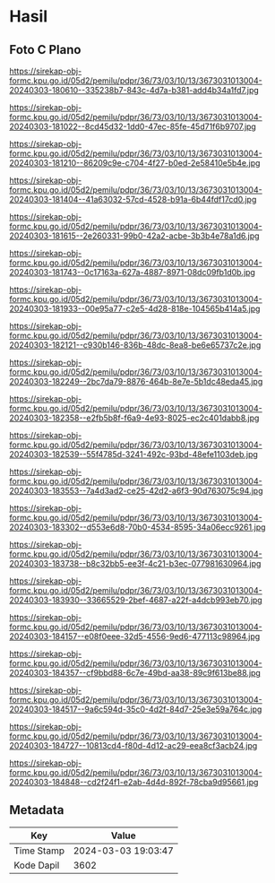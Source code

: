 # Hasil

## Foto C Plano

https://sirekap-obj-formc.kpu.go.id/05d2/pemilu/pdpr/36/73/03/10/13/3673031013004-20240303-180610--335238b7-843c-4d7a-b381-add4b34a1fd7.jpg

https://sirekap-obj-formc.kpu.go.id/05d2/pemilu/pdpr/36/73/03/10/13/3673031013004-20240303-181022--8cd45d32-1dd0-47ec-85fe-45d71f6b9707.jpg

https://sirekap-obj-formc.kpu.go.id/05d2/pemilu/pdpr/36/73/03/10/13/3673031013004-20240303-181210--86209c9e-c704-4f27-b0ed-2e58410e5b4e.jpg

https://sirekap-obj-formc.kpu.go.id/05d2/pemilu/pdpr/36/73/03/10/13/3673031013004-20240303-181404--41a63032-57cd-4528-b91a-6b44fdf17cd0.jpg

https://sirekap-obj-formc.kpu.go.id/05d2/pemilu/pdpr/36/73/03/10/13/3673031013004-20240303-181615--2e260331-99b0-42a2-acbe-3b3b4e78a1d6.jpg

https://sirekap-obj-formc.kpu.go.id/05d2/pemilu/pdpr/36/73/03/10/13/3673031013004-20240303-181743--0c17163a-627a-4887-8971-08dc09fb1d0b.jpg

https://sirekap-obj-formc.kpu.go.id/05d2/pemilu/pdpr/36/73/03/10/13/3673031013004-20240303-181933--00e95a77-c2e5-4d28-818e-104565b414a5.jpg

https://sirekap-obj-formc.kpu.go.id/05d2/pemilu/pdpr/36/73/03/10/13/3673031013004-20240303-182121--c930b146-836b-48dc-8ea8-be6e65737c2e.jpg

https://sirekap-obj-formc.kpu.go.id/05d2/pemilu/pdpr/36/73/03/10/13/3673031013004-20240303-182249--2bc7da79-8876-464b-8e7e-5b1dc48eda45.jpg

https://sirekap-obj-formc.kpu.go.id/05d2/pemilu/pdpr/36/73/03/10/13/3673031013004-20240303-182358--e2fb5b8f-f6a9-4e93-8025-ec2c401dabb8.jpg

https://sirekap-obj-formc.kpu.go.id/05d2/pemilu/pdpr/36/73/03/10/13/3673031013004-20240303-182539--55f4785d-3241-492c-93bd-48efe1103deb.jpg

https://sirekap-obj-formc.kpu.go.id/05d2/pemilu/pdpr/36/73/03/10/13/3673031013004-20240303-183553--7a4d3ad2-ce25-42d2-a6f3-90d763075c94.jpg

https://sirekap-obj-formc.kpu.go.id/05d2/pemilu/pdpr/36/73/03/10/13/3673031013004-20240303-183302--d553e6d8-70b0-4534-8595-34a06ecc9261.jpg

https://sirekap-obj-formc.kpu.go.id/05d2/pemilu/pdpr/36/73/03/10/13/3673031013004-20240303-183738--b8c32bb5-ee3f-4c21-b3ec-077981630964.jpg

https://sirekap-obj-formc.kpu.go.id/05d2/pemilu/pdpr/36/73/03/10/13/3673031013004-20240303-183930--33665529-2bef-4687-a22f-a4dcb993eb70.jpg

https://sirekap-obj-formc.kpu.go.id/05d2/pemilu/pdpr/36/73/03/10/13/3673031013004-20240303-184157--e08f0eee-32d5-4556-9ed6-477113c98964.jpg

https://sirekap-obj-formc.kpu.go.id/05d2/pemilu/pdpr/36/73/03/10/13/3673031013004-20240303-184357--cf9bbd88-6c7e-49bd-aa38-89c9f613be88.jpg

https://sirekap-obj-formc.kpu.go.id/05d2/pemilu/pdpr/36/73/03/10/13/3673031013004-20240303-184517--9a6c594d-35c0-4d2f-84d7-25e3e59a764c.jpg

https://sirekap-obj-formc.kpu.go.id/05d2/pemilu/pdpr/36/73/03/10/13/3673031013004-20240303-184727--10813cd4-f80d-4d12-ac29-eea8cf3acb24.jpg

https://sirekap-obj-formc.kpu.go.id/05d2/pemilu/pdpr/36/73/03/10/13/3673031013004-20240303-184848--cd2f24f1-e2ab-4d4d-892f-78cba9d95661.jpg


## Metadata

| Key        | Value               |
| ---------- | ------------------- |
| Time Stamp | 2024-03-03 19:03:47 |
| Kode Dapil | 3602                |



